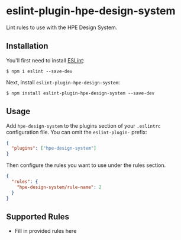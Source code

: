 # eslint-plugin-hpe-design-system

Lint rules to use with the HPE Design System.

## Installation

You'll first need to install [ESLint](http://eslint.org):

```
$ npm i eslint --save-dev
```

Next, install `eslint-plugin-hpe-design-system`:

```
$ npm install eslint-plugin-hpe-design-system --save-dev
```

## Usage

Add `hpe-design-system` to the plugins section of your `.eslintrc` configuration file. You can omit the `eslint-plugin-` prefix:

```json
{
  "plugins": ["hpe-design-system"]
}
```

Then configure the rules you want to use under the rules section.

```json
{
  "rules": {
    "hpe-design-system/rule-name": 2
  }
}
```

## Supported Rules

- Fill in provided rules here
